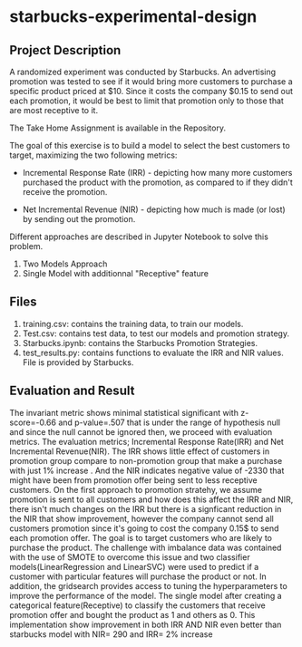 # starbucks-experimental-design

## Project Description
A randomized experiment was conducted by Starbucks. An advertising promotion was tested to see if it would bring more customers to purchase a specific product priced at $10. Since it costs the company $0.15 to send out each promotion, it would be best to limit that promotion only to those that are most receptive to it. 

The Take Home Assignment is available in the Repository.

The goal of this exercise is to build a model to select the best customers to target, maximizing the two following metrics:

* Incremental Response Rate (IRR) - depicting how many more customers purchased the product with the promotion, as compared to if they didn't receive the promotion.

* Net Incremental Revenue (NIR) - depicting how much is made (or lost) by sending out the promotion.

Different approaches are described in Jupyter Notebook to solve this problem.

1. Two Models Approach
1. Single Model with additionnal "Receptive" feature

## Files
1. training.csv: contains the training data, to train our models.
1. Test.csv: contains test data, to test our models and promotion strategy.
1. Starbucks.ipynb: contains the Starbucks Promotion Strategies.
1. test_results.py: contains functions to evaluate the IRR and NIR values. File is provided by Starbucks.

## Evaluation and Result
The invariant metric shows minimal statistical significant with z-score=-0.66 and p-value=.507 that is under the range of hypothesis null and since the null cannot be ignored then, we proceed with evaluation metrics.
 The evaluation metrics; Incremental Response Rate(IRR) and Net Incremental Revenue(NIR). The IRR shows little effect of customers in promotion group compare to non-promotion group that make a purchase with just 1% increase . And the NIR indicates negative value of -2330 that might have been from promotion offer being sent to less receptive customers.
  On the first approach to promotion stratehy, we assume promotion is sent to all customers and how does this affect the IRR and NIR, there isn't much changes on the IRR but there is a signficant reduction in the NIR that show improvement, however the company cannot send all customers promotion since it's going to cost the company 0.15$ to send each promotion offer. The goal is to target customers who are likely to purchase the product.
   The challenge with imbalance data was contained with the use of SMOTE to overcome this issue and two classifier models(LinearRegression and LinearSVC) were used to predict if a customer with particular features will purchase the product or not. In addition, the gridsearch provides access to tuning the hyperparameters to improve the performance of the model.
    The single model after creating a categorical feature(Receptive) to classify the customers that receive promotion offer and bought the product as 1 and others as 0. This implementation show improvement in both IRR AND NIR even better than starbucks model with NIR= 290 and IRR= 2% increase

